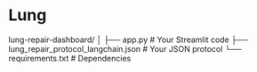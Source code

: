 # Lung
lung-repair-dashboard/ │ ├── app.py                      # Your Streamlit code ├── lung_repair_protocol_langchain.json  # Your JSON protocol └── requirements.txt            # Dependencies
